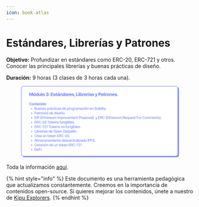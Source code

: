 ```yaml
---
icon: book-atlas
---
```


# Estándares, Librerías y Patrones

**Objetivo:** Profundizar en estándares como ERC-20, ERC-721 y otros. Conocer las principales librerías y buenas prácticas de diseño.

**Duración:** 9 horas (3 clases de 3 horas cada una).

<figure><img src="../../.gitbook/assets/EDP_mod3.png" alt=""><figcaption></figcaption></figure>

Toda la información [aquí](https://ethkipu.notion.site/Est-ndares-librer-as-y-patrones-934170ce0a054c8b88d095b08a40df02).

{% hint style="info" %}
Este documento es una herramienta pedagógica que actualizamos constantemente. Creemos en la importancia de contenidos open-source. Si quieres mejorar los contenidos, únete a nuestro de [Kipu Explorers](../../contribuye/kipu-explorer.md).
{% endhint %}
